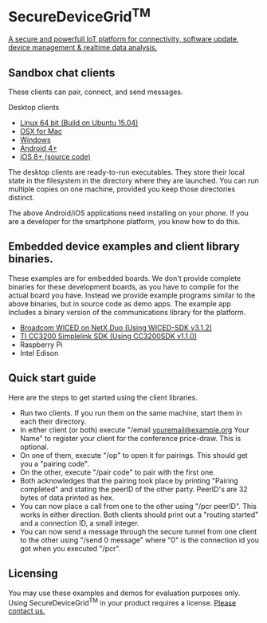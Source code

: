 # SecureDeviceGrid<sup>TM</sup>
[logo]: http://securedevicegrid.com/wp-content/uploads/2016/05/logo_mark@2x.png "SecureDeviceGrid"
[A secure and powerfull IoT platform for connectivity, software update, device management & realtime data analysis.](http://securedevicegrid.com)

## Sandbox chat clients

These clients can pair, connect, and send messages.

Desktop clients
*   [Linux 64 bit (Build on Ubuntu 15.04)](./binaries/sandbox/ubuntu/sandbox-demo)
*   [OSX for Mac](./binaries/sandbox/macosx/Sandbox-demo)
*   [Windows](./binaries/sandbox/windows/win32-sandbox.zip)
*   [Android 4+](./binaries/sandbox/android/sandbox-demo.apk)
*   [iOS 8+ (source code)](./binaries/release_ios.zip)

The desktop clients are ready-to-run executables. They store their
local state in the filesystem in the directory where they are
launched. You can run multiple copies on one machine, provided you
keep those directories distinct.

The above Android/iOS applications need installing on your phone. If
you are a developer for the smartphone platform, you know how to do
this.

## Embedded device examples and client library binaries.

These examples are for embedded boards. We don't provide complete
binaries for these development boards, as you have to compile for the
actual board you have. Instead we provide example programs
similar to the above binaries, but in source code as demo apps. The
example app includes a binary version of the communications library
for the platform.

*   [Broadcom WICED on NetX Duo (Using WICED-SDK v3.1.2)](./binaries/release_wiced.zip)
*   [TI CC3200 Simplelink SDK (Using CC3200SDK v1.1.0)](./binaries/release_cc3200.zip)
*   Raspberry Pi
*   Intel Edison

## Quick start guide

Here are the steps to get started using the client libraries.

*   Run two clients. If you run them on the same machine, start them in each their directory.
*   In either client (or both) execute "/email youremail@example.org Your Name" to register your client for the conference price-draw. This is optional.
*   On one of them, execute "/op" to open it for pairings. This should get you a "pairing code".
*   On the other, execute "/pair code" to pair with the first one.
*   Both acknowledges that the pairing took place by printing "Pairing completed" and stating the peerID of the other party. PeerID's are 32 bytes of data printed as hex.
*   You can now place a call from one to the other using "/pcr peerID". This works in either direction. Both clients should print out a "routing started" and a connection ID, a small integer.
*   You can now send a message through the secure tunnel from one client to the other using "/send 0 message" where "0" is the connection id you got when you executed "/pcr".

## Licensing

You may use these examples and demos for evaluation purposes only.
Using SecureDeviceGrid<sup>TM</sup> in your product requires a
license. [Please contact us.](http://trifork.com)
